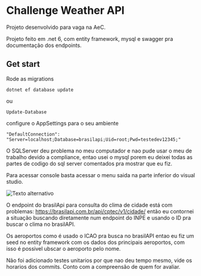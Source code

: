# Challenge Weather API 
Projeto desenvolvido para vaga na AeC.

Projeto feito em .net 6, com entity framework, mysql e swagger pra documentação dos endpoints.

## Get start

Rode as migrations
```
dotnet ef database update
```

ou 
```
Update-Database
```

configure o AppSettings para o seu ambiente

```
"DefaultConnection": "Server=localhost;Database=brasilapi;Uid=root;Pwd=testedev12345;"
```

O SQLServer deu problema no meu computador e nao pude usar o meu de trabalho devido a compliance, entao usei o mysql porem eu deixei todas as partes de codigo do sql server comentados pra mostrar que eu fiz.

Para acessar console basta acessar o menu saida na parte inferior do visual studio.

![Texto alternativo](https://github.com/brunopizol/developChallengeAEC/blob/master/Readme/console.jpeg)


O endpoint do brasilApi para consulta do clima de cidade está com problemas: https://brasilapi.com.br/api/cptec/v1/cidade/ então eu contornei a situação buscando diretamente num endpoint do INPE e usando o ID pra buscar o clima no brasilAPI.

Os aeroportos como é usado o ICAO pra busca no brasilAPI entao eu fiz um seed no entity framework com os dados dos principais aeroportos, com isso é possivel ubscar o aeroporto pelo nome.

Não foi adicionado testes unitarios por que nao deu tempo mesmo, vide os horarios dos commits. Conto com a compreensão de quem for avaliar.
